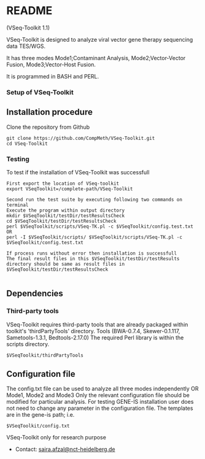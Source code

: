# README #
(VSeq-Toolkit 1.1)

VSeq-Toolkit is designed to analyze viral vector gene therapy sequencing data TES/WGS.

It has three modes Mode1;Contaminant Analysis, Mode2;Vector-Vector Fusion, Mode3;Vector-Host Fusion.

It is programmed in BASH and PERL.

### Setup of VSeq-Toolkit ###

## Installation procedure
Clone the repository from Github
```
git clone https://github.com/CompMeth/VSeq-Toolkit.git
cd VSeq-Toolkit

```
### Testing
To test if the installation of VSeq-Toolkit was successfull

```
First export the location of VSeq-toolkit
export VSeqToolkit=/complete-path/VSeq-Toolkit

Second run the test suite by executing following two commands on terminal
Execute the program within output directory
mkdir $VSeqToolkit/testDir/testResultsCheck
cd $VSeqToolkit/testDir/testResultsCheck
perl $VSeqToolkit/scripts/VSeq-TK.pl -c $VSeqToolkit/config.test.txt
OR
perl -I $VSeqToolkit/scripts/ $VSeqToolkit/scripts/VSeq-TK.pl -c $VSeqToolkit/config.test.txt

If process runs without error then installation is successfull 
The final result files in this $VSeqToolkit/testDir/testResults directory should be same as result files in $VSeqToolkit/testDir/testResultsCheck


```
## Dependencies

### Third-party tools
VSeq-Toolkit requires third-party tools that are already packaged within toolkit's 'thirdPartyTools' directory.
Tools (BWA-0.7.4, Skewer-0.1.117, Sametools-1.3.1, Bedtools-2.17.0)
The required Perl library is within the scripts directory.
```
$VSeqToolkit/thirdPartyTools
```

## Configuration file
The config.txt file can be used to analyze all three modes independently
OR Mode1, Mode2 and Mode3 
Only the relevant configuration file should be modified for particular analysis.
For testing GENE-IS installation user does not need to change any parameter in the configuration file.
The templates are in the gene-is path; i.e.
```
$VSeqToolkit/config.txt
```
VSeq-Toolkit only for research purpose

* Contact: saira.afzal@nct-heidelberg.de
